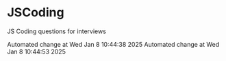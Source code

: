 # JSCoding
JS Coding questions for interviews

Automated change at Wed Jan  8 10:44:38 2025
Automated change at Wed Jan  8 10:44:53 2025